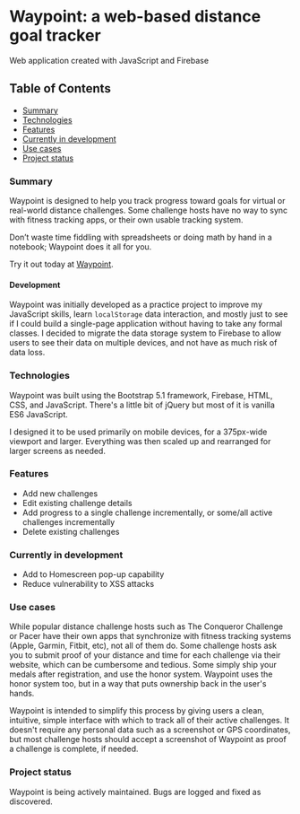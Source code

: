 # Waypoint: a web-based distance goal tracker
Web application created with JavaScript and Firebase

## Table of Contents
- [Summary](#summary)
- [Technologies](#technologies)
- [Features](#features)
- [Currently in development](#currently-in-development)
- [Use cases](#use-cases)
- [Project status](#project-status)

### Summary
Waypoint is designed to help you track progress toward goals for virtual or real-world distance challenges. Some challenge hosts have no way to sync with fitness tracking apps, or their own usable tracking system.

Don’t waste time fiddling with spreadsheets or doing math by hand in a notebook; Waypoint does it all for you.

Try it out today at [Waypoint](https://waypointapp.net).

#### Development
Waypoint was initially developed as a practice project to improve my JavaScript skills, learn `localStorage` data interaction, and mostly just to see if I could build a single-page application without having to take any formal classes.  I decided to migrate the data storage system to Firebase to allow users to see their data on multiple devices, and not have as much risk of data loss.

### Technologies
Waypoint was built using the Bootstrap 5.1 framework, Firebase, HTML, CSS, and JavaScript.  There's a little bit of jQuery but most of it is vanilla ES6 JavaScript.

I designed it to be used primarily on mobile devices, for a 375px-wide viewport and larger.  Everything was then scaled up and rearranged for larger screens as needed.

### Features
- Add new challenges
- Edit existing challenge details
- Add progress to a single challenge incrementally, or some/all active challenges incrementally
- Delete existing challenges

### Currently in development
- Add to Homescreen pop-up capability
- Reduce vulnerability to XSS attacks

### Use cases
While popular distance challenge hosts such as The Conqueror Challenge or Pacer have their own apps that synchronize with fitness tracking systems (Apple, Garmin, Fitbit, etc), not all of them do.  Some challenge hosts ask you to submit proof of your distance and time for each challenge via their website, which can be cumbersome and tedious.  Some simply ship your medals after registration, and use the honor system.  Waypoint uses the honor system too, but in a way that puts ownership back in the user's hands.

Waypoint is intended to simplify this process by giving users a clean, intuitive, simple interface with which to track all of their active challenges.  It doesn't require any personal data such as a screenshot or GPS coordinates, but most challenge hosts should accept a screenshot of Waypoint as proof a challenge is complete, if needed.

### Project status
Waypoint is being actively maintained.  Bugs are logged and fixed as discovered.
